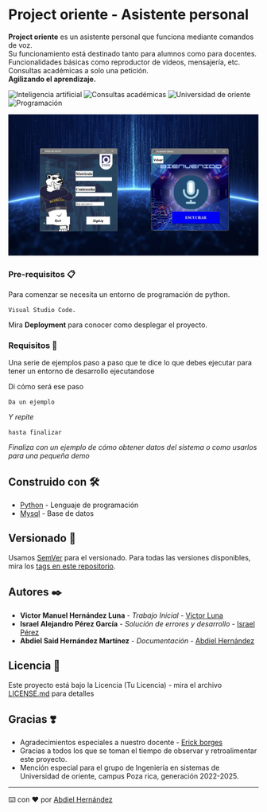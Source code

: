 # Project oriente - Asistente personal

**Project oriente** es un asistente personal que funciona mediante comandos de voz.  
Su funcionamiento está destinado tanto para alumnos como para docentes.  
Funcionalidades básicas como reproductor de videos, mensajería, etc.  
Consultas académicas a solo una petición.  
**Agilizando el aprendizaje.**

![Inteligencia artificial](https://img.shields.io/badge/-Inteligencia%20artificial-brightgreen?longCache=true&style=for-the-badge)
![Consultas académicas](https://img.shields.io/badge/-Consultas%20académicas-yellow?longCache=true&style=for-the-badge)
![Universidad de oriente](https://img.shields.io/badge/-Universidad%20de%20oriente-blue?longCache=true&style=for-the-badge)
![Programación](https://img.shields.io/badge/-Programación-red?longCache=true&style=for-the-badge)

<p align="center"><a href="Preview.png"><img src="Preview.png" alt="Preview" width="700px"/></a></p>

### Pre-requisitos 📋

Para comenzar se necesita un entorno de programación de python.  
```
Visual Studio Code.
```

Mira **Deployment** para conocer como desplegar el proyecto.

### Requisitos 🔧

Una serie de ejemplos paso a paso que te dice lo que debes ejecutar para tener un entorno de desarrollo ejecutandose

Di cómo será ese paso

```
Da un ejemplo
```

_Y repite_

```
hasta finalizar
```

_Finaliza con un ejemplo de cómo obtener datos del sistema o como usarlos para una pequeña demo_

## Construido con 🛠️

* [Python](https://www.python.org/) - Lenguaje de programación
* [Mysql](https://www.mysql.com/) - Base de datos

## Versionado 📌

Usamos [SemVer](http://semver.org/) para el versionado. Para todas las versiones disponibles, mira los [tags en este repositorio](https://github.com/tu/proyecto/tags).

## Autores ✒️

* **Victor Manuel Hernández Luna** - *Trabajo Inicial* - [Victor Luna](https://github.com/VictorLuna02012003)
* **Israel Alejandro Pérez García** - *Solución de errores y desarrollo* - [Israel Pérez](https://github.com/DCRael)
* **Abdiel Said Hernández Martínez** - *Documentación* - [Abdiel Hernández](https://github.com/Teakosprey)

## Licencia 📄

Este proyecto está bajo la Licencia (Tu Licencia) - mira el archivo [LICENSE.md](LICENSE.md) para detalles

## Gracias ❣️

* Agradecimientos especiales a nuestro docente - [Erick borges](https://github.com/ErickBorgesGalindo)
* Gracias a todos los que se toman el tiempo de observar y retroalimentar este proyecto. 
* Mención especial para el grupo de Ingeniería en sistemas de Universidad de oriente, campus Poza rica, generación 2022-2025.

---
⌨️ con ❤️ por [Abdiel Hernández](https://github.com/Teakosprey)